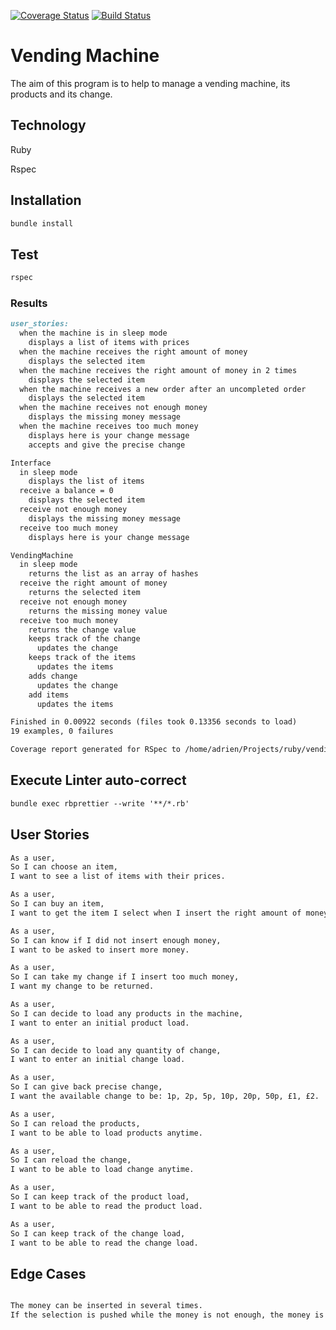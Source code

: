 [![Coverage Status](https://coveralls.io/repos/github/AdrienFabre/vending-machine/badge.svg?branch=master)](https://coveralls.io/github/AdrienFabre/vending-machine?branch=master)
[![Build Status](https://travis-ci.org/AdrienFabre/vending-machine.svg?branch=master)](https://travis-ci.org/AdrienFabre/vending-machine.svg?branch=master)

# Vending Machine

The aim of this program is to help to manage a vending machine, its products and its change.

## Technology

Ruby

Rspec

## Installation

```md
bundle install
```

## Test

```md
rspec
```

### Results

```md
user_stories:
  when the machine is in sleep mode
    displays a list of items with prices
  when the machine receives the right amount of money
    displays the selected item
  when the machine receives the right amount of money in 2 times
    displays the selected item
  when the machine receives a new order after an uncompleted order
    displays the selected item
  when the machine receives not enough money
    displays the missing money message
  when the machine receives too much money
    displays here is your change message
    accepts and give the precise change

Interface
  in sleep mode
    displays the list of items
  receive a balance = 0
    displays the selected item
  receive not enough money
    displays the missing money message
  receive too much money
    displays here is your change message

VendingMachine
  in sleep mode
    returns the list as an array of hashes
  receive the right amount of money
    returns the selected item
  receive not enough money
    returns the missing money value
  receive too much money
    returns the change value
    keeps track of the change
      updates the change
    keeps track of the items
      updates the items
    adds change
      updates the change
    add items
      updates the items

Finished in 0.00922 seconds (files took 0.13356 seconds to load)
19 examples, 0 failures

Coverage report generated for RSpec to /home/adrien/Projects/ruby/vending-machine/coverage. 178 / 178 LOC (100.0%) covered.
```

## Execute Linter auto-correct

```md
bundle exec rbprettier --write '**/*.rb'
```

## User Stories

```md
As a user,
So I can choose an item,
I want to see a list of items with their prices.

As a user,
So I can buy an item,
I want to get the item I select when I insert the right amount of money.

As a user,
So I can know if I did not insert enough money,
I want to be asked to insert more money.

As a user,
So I can take my change if I insert too much money,
I want my change to be returned.

As a user,
So I can decide to load any products in the machine,
I want to enter an initial product load.

As a user,
So I can decide to load any quantity of change,
I want to enter an initial change load.

As a user,
So I can give back precise change,
I want the available change to be: 1p, 2p, 5p, 10p, 20p, 50p, £1, £2.

As a user,
So I can reload the products,
I want to be able to load products anytime.

As a user,
So I can reload the change,
I want to be able to load change anytime.

As a user,
So I can keep track of the product load,
I want to be able to read the product load.

As a user,
So I can keep track of the change load,
I want to be able to read the change load.

```

## Edge Cases

```md

The money can be inserted in several times.
If the selection is pushed while the money is not enough, the money is kept in the machine.

```
